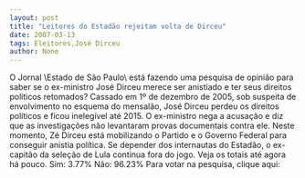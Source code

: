 ```yaml
---
layout: post
title: "Leitores do Estadão rejeitam volta de Dirceu"
date: 2007-03-13
tags: Eleitores,José Dirceu
author: None
---
```

O Jornal \Estado de São Paulo\ está fazendo uma pesquisa de opinião para saber se o ex-ministro José Dirceu merece ser anistiado e ter seus direitos políticos retomados?
Cassado em 1º de dezembro de 2005, sob suspeita de envolvimento no esquema do mensalão, José Dirceu perdeu os direitos políticos e ficou inelegível até 2015. 
O ex-ministro nega a acusação e diz que as investigações não levantaram provas documentais contra ele.
Neste momento, Zé Dirceu está mobilizando o Partido e o Governo Federal para conseguir anistia política.
Se depender dos internautas do Estadão, o ex-capitão da seleção de Lula continua fora do jogo.
Veja os totais até agora há pouco. 
Sim: 3.77% 
Não: 96.23% 
Para votar na pesquisa, clique aqui: 